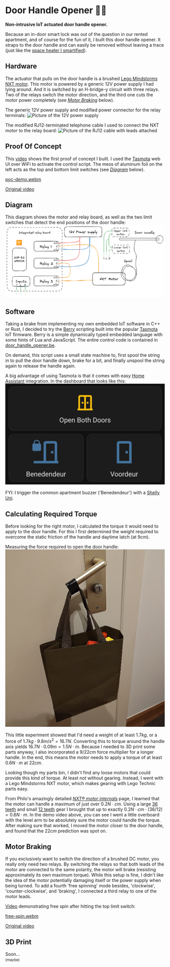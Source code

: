 # Door Handle Opener 🚪🦾

**Non-intrusive IoT actuated door handle opener.**

Because an in-door smart lock was out of the question in our rented apartment,
and of course for the fun of it, I built this door handle opener. It straps to
the door handle and can easily be removed without leaving a trace (just like the
[space heater I
smartified](https://pfiers.net/projects/iot#smartifying-an-old-space-heater)).

## Hardware

The actuator that pulls on the door handle is a brushed [Lego Mindstorms NXT
motor](https://www.philohome.com/nxtmotor/nxtmotor.htm). This motor is powered by a generic 12V power supply I had lying
around. And it is switched by an H-bridge-y circuit with three relays. Two of the relays switch the motor direction, and
the third one cuts the motor power completely (see *[Motor Braking](#motor-braking)* below).

The generic 12V power supply and modified power connector for the relay terminals: ![Picture of the 12V power
supply](media/12v-adapter.jpg)

The modified RJ12-terminated telephone cable I used to connect the NXT motor to the relay board: ![Picture of the RJ12
cable with leads attached](media/nxt-motor-cable.jpg)

## Proof Of Concept

This [video](media/poc-demo.webm) shows the first proof of concept I built. I used the [Tasmota](https://tasmota.github.io/) web UI over WiFi
to activate the control script. The mess of aluminum foil on the left acts as the top and bottom limit switches (see
*[Diagram](#diagram)* below).

[poc-demo.webm](https://github.com/ubipo/door-handle-opener/assets/11903688/f3ec9fbf-c39f-4ded-9815-65a83a61cee8)

[Original video](media/poc-demo.webm)


## Diagram

This diagram shows the motor and relay board, as well as the two limit switches
that detect the end positions of the door handle:
![Diagram of the door handle opener](media/diagram.png)

## Software

Taking a brake from implementing my own embedded IoT software in C++ or Rust, I decided to try the
[Berry](https://tasmota.github.io/docs/Berry/) scripting built into the popular [Tasmota](https://tasmota.github.io/)
IoT firmware. Berry is a simple dynamically typed embedded language with some hints of Lua and JavaScript. The entire
control code is contained in [door_handle_opener.be](door_handle_opener.be).

On demand, this script uses a small state machine to, first spool the string in to pull the door handle down, brake for
a bit, and finally unspool the string again to release the handle again.

A big advantage of using Tasmota is that it comes with easy [Home Assistant](https://www.home-assistant.io/)
integration. In the dashboard that looks like this: ![home-assistant.jpg](media/home-assistant.jpg)

FYI: I trigger the common apartment buzzer ('Benedendeur') with a [Shelly Uni](https://www.shelly.com/en-be/products/shop/shelly-uni).

## Calculating Required Torque

Before looking for the right motor, I calculated the torque it would need to
apply to the door handle. For this I first determined the weight required to
overcome the static friction of the handle and daytime latch (at $9 cm$).

Measuring the force required to open the door handle:
![Picture of weight hanging from door handle](media/force-test.jpg)

This little experiment showed that I'd need a weight of at least $1.7 kg$, or a
force of $1.7 kg \cdot 9.8 m/s^2 = 16.7 N$. Converting this to torque around the
handle axis yields $16.7 N \cdot 0.09 m = 1.5 N \cdot m$. Because I needed to 3D print some
parts anyway, I also incorporated a $9/22 cm$ force multiplier for a longer
handle. In the end, this means the motor needs to apply a torque of at least
$0.6 N \cdot m$ at $22 cm$.

Looking though my parts bin, I didn't find any loose motors that could provide
this kind of torque. At least not without gearing. Instead, I went with a Lego
Mindstorms NXT motor, which makes gearing with Lego Technic parts easy.

From Philo's amazingly detailed *[ NXT® motor
internals](https://www.philohome.com/nxtmotor/nxtmotor.htm)* page, I learned
that the motor can handle a maximum of just over $0.2 N\cdot cm$. Using a large
[36 teeth](https://www.bricklink.com/v2/catalog/catalogitem.page?P=32498) and
small [12 teeth](https://www.bricklink.com/v2/catalog/catalogitem.page?P=32270)
gear I brought that up to exactly $0.2 N\cdot cm \cdot (36/12) = 0.6 N \cdot m$.
In the demo video above, you can see I went a little overboard with the level
arm to be absolutely sure the motor could handle the torque. After making sure
that worked, I moved the motor closer to the door handle, and found that the $22
cm$ prediction was spot on.

## Motor Braking

If you exclusively want to switch the direction of a brushed DC motor, you really only need two relays. By switching the
relays so that both leads of the motor are connected to the same polarity, the motor will brake (resisting approximately
its own maximum torque). While this setup is fine, I didn't like the idea of the motor potentially damaging itself or
the power supply when being turned. To add a fourth 'free spinning' mode besides, 'clockwise', 'counter-clockwise', and 'braking',
I connected a third relay to one of the motor leads. 

[Video](media/free-spin.webm) demonstrating free spin after hitting the top limit switch:

[free-spin.webm](https://github.com/ubipo/door-handle-opener/assets/11903688/c76c5e81-011e-4d35-af59-7ebe8474340a)

[Original video](media/free-spin.webm)

## 3D Print

Soon...  
<small>(maybe)</small>
